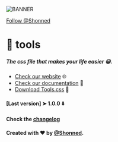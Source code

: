 ![BANNER](https://i.ibb.co/fSRkFYY/banner.png)

<!-- Place this tag where you want the button to render. -->
<a class="github-button" href="https://github.com/Shonned" data-size="large" data-show-count="true" aria-label="Follow @Shonned on GitHub">Follow @Shonned</a>

# 👋 tools
##### The css file that makes your life easier 😀.
+ [Check our website](https://shonned.github.io/tools-css/) 🌐
+ [Check our documentation](https://shonned.github.io/tools-css/doc.html) 📖
+ [Download Tools.css](https://shonned.github.io/tools-css/) 🦄
#### [Last version] ➤ 1.0.0 ⬇️
#### Check the [changelog](CHANGELOG.md)
#### Created with ♥ by [@Shonned](https://instagram.com/067pm).
